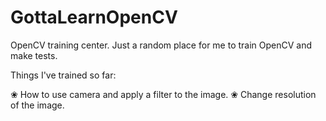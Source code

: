 # GottaLearnOpenCV
OpenCV training center.
Just a random place for me to train OpenCV and make tests.


Things I've trained so far:

❀ How to use camera and apply a filter to the image.
❀ Change resolution of the image.
